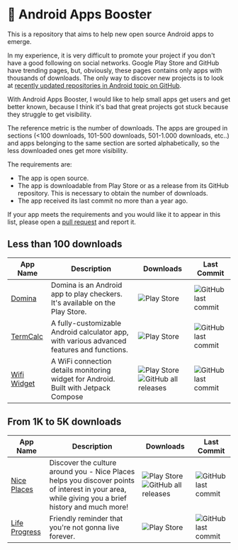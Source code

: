 # 🚀 Android Apps Booster

This is a repository that aims to help new open source Android apps to emerge.

In my experience, it is very difficult to promote your project if you don't have a good following on social networks. Google Play Store and GitHub have trending pages, but, obviously, these pages contains only apps with thousands of downloads. The only way to discover new projects is to look at [recently updated repositories in Android topic on GitHub](https://github.com/topics/android?o=desc&s=updated).

With Android Apps Booster, I would like to help small apps get users and get better known, because I think it's bad that great projects got stuck because they struggle to get visibility.

The reference metric is the number of downloads. The apps are grouped in sections (<100 downloads, 101-500 downloads, 501-1.000 downloads, etc..) and apps belonging to the same section are sorted alphabetically, so the less downloaded ones get more visibility.

The requirements are:

- The app is open source.
- The app is downloadable from Play Store or as a release from its GitHub repository. This is necessary to obtain the number of downloads.
- The app received its last commit no more than a year ago.

If your app meets the requirements and you would like it to appear in this list, please open a [pull request](https://github.com/lorenzovngl/android-apps-booster/pulls) and report it.

## Less than 100 downloads

| App Name | Description | Downloads | Last Commit |
|----------|-------------|-----------|-------------|
| [Domina](https://github.com/lorenzovngl/domina) | Domina is an Android app to play checkers. It's available on the Play Store. | ![Play Store](https://img.shields.io/badge/-10%2B-green?logo=googleplay) | ![GitHub last commit](https://img.shields.io/github/last-commit/lorenzovngl/domina?label=) |
| [TermCalc](https://github.com/Piano-Walrus/termCalc-app) | A fully-customizable Android calculator app, with various advanced features and functions. | ![Play Store](https://img.shields.io/badge/-10%2B-green?logo=googleplay) | ![GitHub last commit](https://img.shields.io/github/last-commit/Piano-Walrus/termCalc-app?label=) |
| [Wifi Widget](https://github.com/w2sv/WiFi-Widget) | A WiFi connection details monitoring widget for Android. Built with Jetpack Compose | ![Play Store](https://img.shields.io/badge/-10%2B-green?logo=googleplay) ![GitHub all releases](https://img.shields.io/github/downloads/w2sv/WiFi-Widget/total?logo=github&label=) | ![GitHub last commit](https://img.shields.io/github/last-commit/w2sv/WiFi-Widget?label=) |

## From 1K to 5K downloads

| App Name                                                          | Description | Downloads | Last Commit |
|-------------------------------------------------------------------|-------------|-----------|-------------|
| [Nice Places](https://github.com/niceplaces/android-app)          | Discover the culture around you - Nice Places helps you discover points of interest in your area, while giving you a brief history and much more! | ![Play Store](https://img.shields.io/badge/-1K%2B-green?logo=googleplay) ![GitHub all releases](https://img.shields.io/github/downloads/niceplaces/android-app/total?logo=github&label=) | ![GitHub last commit](https://img.shields.io/github/last-commit/niceplaces/android-app?label=) |
| [Life Progress](https://github.com/Bartozo/Life-Progress-Android) | Friendly reminder that you're not gonna live forever. | ![Play Store](https://img.shields.io/badge/-1K%2B-green?logo=googleplay) | ![GitHub last commit](https://img.shields.io/github/last-commit/Bartozo/Life-Progress-Android?label=) |
